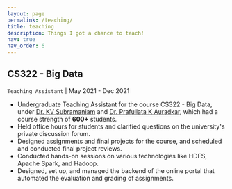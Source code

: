 ```yaml
---
layout: page
permalink: /teaching/
title: teaching
description: Things I got a chance to teach!
nav: true
nav_order: 6
---
```


## CS322 - Big Data
`Teaching Assistant` | May 2021 - Dec 2021

- Undergraduate Teaching Assistant for the course CS322 - Big Data, under [Dr. KV Subramaniam](https://www.linkedin.com/in/kalsubra/) and [Dr. Prafullata K Auradkar](https://www.linkedin.com/in/prafullata-auradkar-23882a57/), which had a course strength of **600+** students.
- Held office hours for students and clarified questions on the university's private discussion forum.
- Designed assignments and final projects for the course, and scheduled and conducted final project reviews.
- Conducted hands-on sessions on various technologies like HDFS, Apache Spark, and Hadoop.
- Designed, set up, and managed the backend of the online portal that automated the evaluation and grading of assignments.

<!-- For now, this page is assumed to be a static description of your courses. You can convert it to a collection similar to `_projects/` so that you can have a dedicated page for each course.

Organize your courses by years, topics, or universities, however you like! -->
